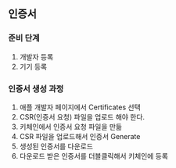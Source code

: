 ## 인증서

### 준비 단계

1. 개발자 등록
2. 기기 등록

### 인증서 생성 과정

1. 애플 개발자 페이지에서 Certificates 선택
2. CSR(인증서 요청) 파일을 업로드 해야 한다.
3. 키체인에서 인증서 요청 파일을 만듦
4. CSR 파일을 업로드해서 인증서 Generate 
5. 생성된 인증서를 다운로드
6. 다운로드 받은 인증서를 더블클릭해서 키체인에 등록

